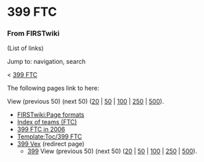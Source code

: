 # 399 FTC

### From FIRSTwiki

(List of links)

Jump to: navigation, search

&lt; [399 FTC](/index.php?title=399_FTC&redirect=no "399 FTC" )  

The following pages link to here:

View (previous 50) (next 50)
([20](/index.php?title=Special:Whatlinkshere/399_FTC&limit=20&from=0
"Special:Whatlinkshere/399 FTC" ) |
[50](/index.php?title=Special:Whatlinkshere/399_FTC&limit=50&from=0
"Special:Whatlinkshere/399 FTC" ) |
[100](/index.php?title=Special:Whatlinkshere/399_FTC&limit=100&from=0
"Special:Whatlinkshere/399 FTC" ) |
[250](/index.php?title=Special:Whatlinkshere/399_FTC&limit=250&from=0
"Special:Whatlinkshere/399 FTC" ) |
[500](/index.php?title=Special:Whatlinkshere/399_FTC&limit=500&from=0
"Special:Whatlinkshere/399 FTC" )).

  * [FIRSTwiki:Page formats](FIRSTwiki:Page_formats "FIRSTwiki:Page formats" )
  * [Index of teams (FTC)](Index_of_teams_%28FTC%29 "Index of teams \(FTC\)" )
  * [399 FTC in 2006](399_FTC_in_2006 "399 FTC in 2006" )
  * [Template:Toc/399 FTC](Template:Toc/399_FTC "Template:Toc/399 FTC" )
  * [399 Vex](/index.php?title=399_Vex&redirect=no "399 Vex" ) (redirect page) 
    * [399](399 "399" )
View (previous 50) (next 50)
([20](/index.php?title=Special:Whatlinkshere/399_FTC&limit=20&from=0
"Special:Whatlinkshere/399 FTC" ) |
[50](/index.php?title=Special:Whatlinkshere/399_FTC&limit=50&from=0
"Special:Whatlinkshere/399 FTC" ) |
[100](/index.php?title=Special:Whatlinkshere/399_FTC&limit=100&from=0
"Special:Whatlinkshere/399 FTC" ) |
[250](/index.php?title=Special:Whatlinkshere/399_FTC&limit=250&from=0
"Special:Whatlinkshere/399 FTC" ) |
[500](/index.php?title=Special:Whatlinkshere/399_FTC&limit=500&from=0
"Special:Whatlinkshere/399 FTC" )).

